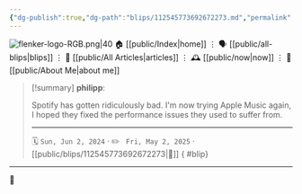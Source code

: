 ```yaml
---
{"dg-publish":true,"dg-path":"blips/112545773692672273.md","permalink":"/blips/112545773692672273/","title":"philipp on mastodon @ 2024-06-02","created":"2024-06-02T07:10:20","updated":"2025-05-02T08:50:44"}
---
```



<div class="transclusion internal-embed is-loaded"><div class="markdown-embed">




![flenker-logo-RGB.png|40](/img/user/attachments/flenker-logo-RGB.png)
🏠 [[public/Index\|home]]  ⋮ 🗣️ [[public/all-blips\|blips]] ⋮  📝 [[public/All Articles\|articles]]  ⋮ 🕰️ [[public/now\|now]] ⋮ 🪪 [[public/About Me\|about me]]


</div></div>


> [!summary] **philipp**:
>
> Spotify has gotten ridiculously bad. I'm now trying Apple Music again, I hoped they fixed the performance issues they used to suffer from.
> - - -
>
> 🗓️ <code>Sun, Jun 2, 2024</code>  · ✏️ <code> Fri, May 2, 2025</code>  · [[public/blips/112545773692672273\|🔗]]
{ #blip}


- - -

 👾

